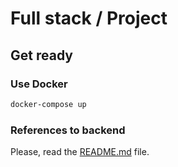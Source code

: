 # Full stack / Project

## Get ready

### Use Docker

```bash
docker-compose up
```

### References to backend

Please, read the [README.md](cometa_backendtest/README.md) file.
